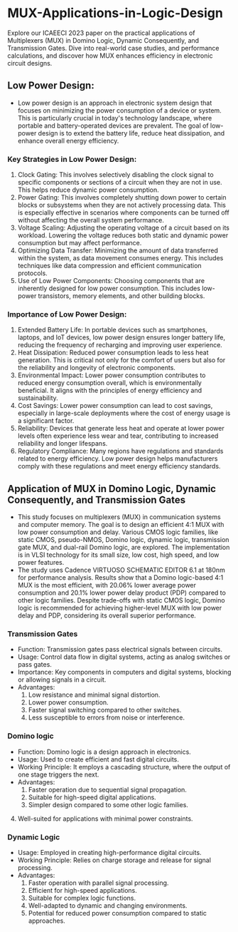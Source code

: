 # MUX-Applications-in-Logic-Design
Explore our ICAEECI 2023 paper on the practical applications of Multiplexers (MUX) in Domino Logic, Dynamic Consequently, and Transmission Gates. Dive into real-world case studies, and performance calculations, and discover how MUX enhances efficiency in electronic circuit designs.

## Low Power Design:

* Low power design is an approach in electronic system design that focuses on minimizing the power consumption of a device or system. This is particularly crucial in today's technology landscape, where portable and battery-operated devices are prevalent. The goal of low-power design is to extend the battery life, reduce heat dissipation, and enhance overall energy efficiency.

### Key Strategies in Low Power Design:

1. Clock Gating: This involves selectively disabling the clock signal to specific components or sections of a circuit when they are not in use. This helps reduce dynamic power consumption.
2. Power Gating: This involves completely shutting down power to certain blocks or subsystems when they are not actively processing data. This is especially effective in scenarios where components can be turned off without affecting the overall system performance.
3. Voltage Scaling: Adjusting the operating voltage of a circuit based on its workload. Lowering the voltage reduces both static and dynamic power consumption but may affect performance.
4. Optimizing Data Transfer: Minimizing the amount of data transferred within the system, as data movement consumes energy. This includes techniques like data compression and efficient communication protocols.
5. Use of Low Power Components: Choosing components that are inherently designed for low power consumption. This includes low-power transistors, memory elements, and other building blocks.

### Importance of Low Power Design:

1. Extended Battery Life: In portable devices such as smartphones, laptops, and IoT devices, low power design ensures longer battery life, reducing the frequency of recharging and improving user experience.
2. Heat Dissipation: Reduced power consumption leads to less heat generation. This is critical not only for the comfort of users but also for the reliability and longevity of electronic components.
3. Environmental Impact: Lower power consumption contributes to reduced energy consumption overall, which is environmentally beneficial. It aligns with the principles of energy efficiency and sustainability.
4. Cost Savings: Lower power consumption can lead to cost savings, especially in large-scale deployments where the cost of energy usage is a significant factor.
5. Reliability: Devices that generate less heat and operate at lower power levels often experience less wear and tear, contributing to increased reliability and longer lifespans.
6. Regulatory Compliance: Many regions have regulations and standards related to energy efficiency. Low power design helps manufacturers comply with these regulations and meet energy efficiency standards.

## Application of MUX in Domino Logic, Dynamic Consequently, and Transmission Gates

* This study focuses on multiplexers (MUX) in communication systems and computer memory. The goal is to design an efficient 4:1 MUX with low power consumption and delay. Various CMOS logic families, like static CMOS, pseudo-NMOS, Domino logic, dynamic logic, transmission gate MUX, and dual-rail Domino logic, are explored. The implementation is in VLSI technology for its small size, low cost, high speed, and low power features.
* The study uses Cadence VIRTUOSO SCHEMATIC EDITOR 6.1 at 180nm for performance analysis. Results show that a Domino logic-based 4:1 MUX is the most efficient, with 20.06% lower average power consumption and 20.1% lower power delay product (PDP) compared to other logic families. Despite trade-offs with static CMOS logic, Domino logic is recommended for achieving higher-level MUX with low power delay and PDP, considering its overall superior performance.

### Transmission Gates
* Function: Transmission gates pass electrical signals between circuits.
* Usage: Control data flow in digital systems, acting as analog switches or pass gates.
* Importance: Key components in computers and digital systems, blocking or allowing signals in a circuit.
* Advantages:
  1. Low resistance and minimal signal distortion.
  2. Lower power consumption.
  3. Faster signal switching compared to other switches.
  4. Less susceptible to errors from noise or interference.
  
### Domino logic
* Function: Domino logic is a design approach in electronics.
* Usage: Used to create efficient and fast digital circuits.
* Working Principle: It employs a cascading structure, where the output of one stage triggers the next.
* Advantages:
  1. Faster operation due to sequential signal propagation.
  2. Suitable for high-speed digital applications.
  3. Simpler design compared to some other logic families.
 4. Well-suited for applications with minimal power constraints.

### Dynamic Logic
* Usage: Employed in creating high-performance digital circuits.
* Working Principle: Relies on charge storage and release for signal processing.
* Advantages:
  1. Faster operation with parallel signal processing.
  2. Efficient for high-speed applications.
  3. Suitable for complex logic functions.
  4. Well-adapted to dynamic and changing environments.
  5. Potential for reduced power consumption compared to static approaches.
